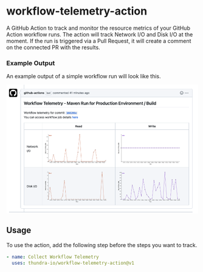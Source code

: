 # workflow-telemetry-action

A GitHub Action to track and monitor the resource metrics of your GitHub Action workflow runs. The action will track Network I/O and Disk I/O at the moment. If the run is triggered via a Pull Request, it will create a comment on the connected PR with the results.

### Example Output

An example output of a simple workflow run will look like this.

![PR Comment Example](/images/pr-comment-example.png)

## Usage

To use the action, add the following step before the steps you want to track.

```yaml
- name: Collect Workflow Telemetry
  uses: thundra-io/workflow-telemetry-action@v1
```
